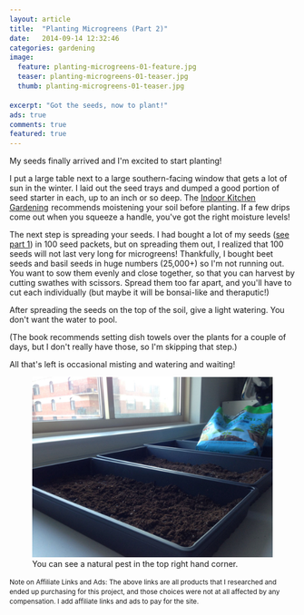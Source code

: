 ```yaml
---
layout: article
title:  "Planting Microgreens (Part 2)"
date:   2014-09-14 12:32:46
categories: gardening
image:
  feature: planting-microgreens-01-feature.jpg
  teaser: planting-microgreens-01-teaser.jpg
  thumb: planting-microgreens-01-teaser.jpg

excerpt: "Got the seeds, now to plant!"
ads: true
comments: true
featured: true
---
```


My seeds finally arrived and I'm excited to start planting!

I put a large table next to a large southern-facing window that gets a lot of sun in the winter. I laid out the seed trays and dumped a good portion of seed starter in each, up to an inch or so deep.  The <a href="http://www.amazon.com/gp/product/B00LJBN0YW/ref=as_li_tl?ie=UTF8&camp=1789&creative=390957&creativeASIN=B00LJBN0YW&linkCode=as2&tag=apartmehomest-20&linkId=WKVOZRJB2PD6NVBR">Indoor Kitchen Gardening</a><img src="http://ir-na.amazon-adsystem.com/e/ir?t=apartmehomest-20&l=as2&o=1&a=B00LJBN0YW" width="1" height="1" border="0" alt="" style="border:none !important; margin:0px !important;" /> recommends moistening your soil before planting. If a few drips come out when you squeeze a handle, you've got the right moisture levels! 

The next step is spreading your seeds. I had bought a lot of my seeds ([see part 1](/gardening/growing-microgreens/)) in 100 seed packets, but on spreading them out, I realized that 100 seeds will not last very long for microgreens! Thankfully, I bought beet seeds and basil seeds in huge numbers (25,000+) so I'm not running out. You want to sow them evenly and close together, so that you can harvest by cutting swathes with scissors. Spread them too far apart, and you'll have to cut each individually (but maybe it will be bonsai-like and theraputic!) 

After spreading the seeds on the top of the soil, give a light watering. You don't want the water to pool. 

(The book recommends setting dish towels over the plants for a couple of days, but I don't really have those, so I'm skipping that step.) 

All that's left is occasional misting and watering and waiting!

<figure>
  <img src="/images/planting-microgreens-01-post.jpg"> 
  <figcaption>You can see a natural pest in the top right hand corner.</figcaption>
</figure>



<small>Note on Affiliate Links and Ads: The above links are all products that I researched and ended up purchasing for this project, and those choices were not at all affected by any compensation. I add affiliate links and ads to pay for the site.</small>
